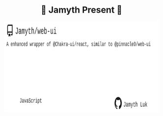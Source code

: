<!-- built at 10/5/2025, 6:24:12 AM -->
<h1 align="center">
🎉 Jamyth Present 🎉
</h1>
<p align="center">
    <a href="https://github.com/Jamyth/web-ui">
        <img width="1000" height="300" src="./readme.svg" />
    </a>
</p>